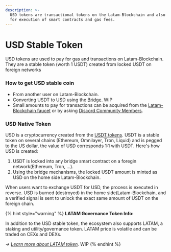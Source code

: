 ```yaml
---
description: >-
  USD tokens are transactional tokens on the Latam-Blockchain and also used to pay
  for execution of smart contracts and gas fees.
---
```


# USD Stable Token

USD tokens are used to pay for gas and transactions on Latam-Blockchain. They are a stable token \(worth 1 USDT\) created from locked USDT on foreign networks 

### **How to get USD stable coin**

* From another user on Latam-Blockchain.
* Converting USDT to USD using the [Bridge](../bridges/converting-usd-via-bridge/). WIP
* Small amounts to pay for transactions can be acquired from the [Latam-Blockchain faucet](https://faucet.latam-blockchain.com) or by asking [Discord Community Members](https://discord.gg/TncBuWdY6B).

### USD Native Token

USD is a cryptocurrency created from the [USDT tokens](https://tether.to/). USDT is a stable token on several chains (Ethereum, Omnilayer, Tron, Liquid) and is pegged to the US dollar, the value of USD corresponds 1:1 with USDT. Here's how USD is created:

1. USDT is locked into any bridge smart contract on a foregin network(Ethereum, Tron, ...). 
2. Using the bridge mechanisms, the locked USDT amount is minted as USD on the home side Latam-Blockchain.

When users want to exchange USDT for USD, the process is executed in reverse. USD is burned \(destroyed\) in the home side(Latam-Blockchain, and a verified signal is sent to unlock the exact same amount of USDT on the foreign chain. 

{% hint style="warning" %}
**LATAM Governance Token Info:**

In addition to the USD stable token, the ecosystem also supports LATAM, a staking and utility/governance token. LATAM price is volatile and can be traded on CEXs and DEXs.  
  
_-&gt;_ [_Learn more about LATAM token_](../../for-stakers/stake-token/get-stake/)_._ WIP
{% endhint %}

